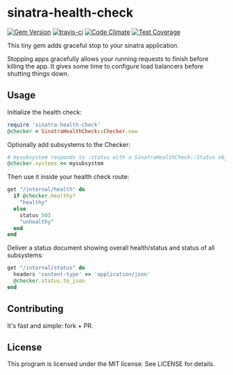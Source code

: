 sinatra-health-check
====================

[![Gem Version](https://badge.fury.io/rb/sinatra-health-check.svg)](http://badge.fury.io/rb/sinatra-health-check) [![travis-ci](https://travis-ci.org/otto-de/sinatra-health-check.png?branch=master)](https://travis-ci.org/otto-de/sinatra-health-check) [![Code Climate](https://codeclimate.com/github/otto-de/sinatra-health-check/badges/gpa.svg)](https://codeclimate.com/github/otto-de/sinatra-health-check) [![Test Coverage](https://codeclimate.com/github/otto-de/sinatra-health-check/badges/coverage.svg)](https://codeclimate.com/github/otto-de/sinatra-health-check)

This tiny gem adds graceful stop to your sinatra application.

Stopping apps gracefully allows your running requests to finish before killing the app. It gives some time to configure load balancers before shutting things down.

Usage
-----

Initialize the health check:

```ruby
require 'sinatra-health-check'
@checker = SinatraHealthCheck::Checker.new
```

Optionally add subsystems to the Checker:

```ruby
# mysubsystem responds to :status with a SinatraHealthCheck::Status object
@checker.systems << mysubsystem
```

Then use it inside your health check route:

```ruby
get "/internal/health" do
  if @checker.healthy?
    "healthy"
  else
    status 503
    "unhealthy"
  end
end
```

Deliver a status document showing overall health/status and status of all subsystems:

```ruby
get "/internal/status" do
  headers 'content-type' => 'application/json'
  @checker.status.to_json
end
```

Contributing
------------

It's fast and simple: fork + PR.

License
-------

This program is licensed under the MIT license. See LICENSE for details.

